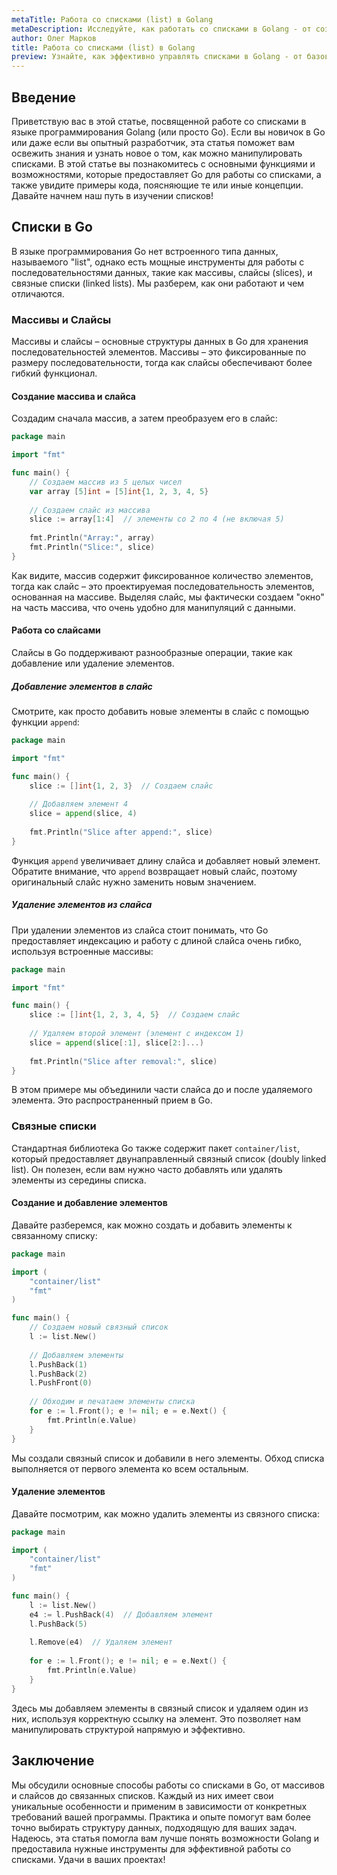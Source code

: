 ```yaml
---
metaTitle: Работа со списками (list) в Golang
metaDescription: Исследуйте, как работать со списками в Golang - от создания и добавления до удаления элементов и использования основных методов
author: Олег Марков
title: Работа со списками (list) в Golang
preview: Узнайте, как эффективно управлять списками в Golang - от базовых операций до более сложных манипуляций с элементами
---
```


## Введение

Приветствую вас в этой статье, посвященной работе со списками в языке программирования Golang (или просто Go). Если вы новичок в Go или даже если вы опытный разработчик, эта статья поможет вам освежить знания и узнать новое о том, как можно манипулировать списками. В этой статье вы познакомитесь с основными функциями и возможностями, которые предоставляет Go для работы со списками, а также увидите примеры кода, поясняющие те или иные концепции. Давайте начнем наш путь в изучении списков!

## Списки в Go

В языке программирования Go нет встроенного типа данных, называемого "list", однако есть мощные инструменты для работы с последовательностями данных, такие как массивы, слайсы (slices), и связные списки (linked lists). Мы разберем, как они работают и чем отличаются.

### Массивы и Слайсы

Массивы и слайсы – основные структуры данных в Go для хранения последовательностей элементов. Массивы – это фиксированные по размеру последовательности, тогда как слайсы обеспечивают более гибкий функционал.

#### Создание массива и слайса

Создадим сначала массив, а затем преобразуем его в слайс:

```go
package main

import "fmt"

func main() {
    // Создаем массив из 5 целых чисел
    var array [5]int = [5]int{1, 2, 3, 4, 5}
    
    // Создаем слайс из массива
    slice := array[1:4]  // элементы со 2 по 4 (не включая 5)
    
    fmt.Println("Array:", array)
    fmt.Println("Slice:", slice)
}
```

Как видите, массив содержит фиксированное количество элементов, тогда как слайс – это проектируемая последовательность элементов, основанная на массиве. Выделяя слайс, мы фактически создаем "окно" на часть массива, что очень удобно для манипуляций с данными.

#### Работа со слайсами

Слайсы в Go поддерживают разнообразные операции, такие как добавление или удаление элементов.

##### Добавление элементов в слайс

Смотрите, как просто добавить новые элементы в слайс с помощью функции `append`:

```go
package main

import "fmt"

func main() {
    slice := []int{1, 2, 3}  // Создаем слайс
    
    // Добавляем элемент 4
    slice = append(slice, 4)
    
    fmt.Println("Slice after append:", slice)
}
```

Функция `append` увеличивает длину слайса и добавляет новый элемент. Обратите внимание, что `append` возвращает новый слайс, поэтому оригинальный слайс нужно заменить новым значением.

##### Удаление элементов из слайса

При удалении элементов из слайса стоит понимать, что Go предоставляет индексацию и работу с длиной слайса очень гибко, используя встроенные массивы:

```go
package main

import "fmt"

func main() {
    slice := []int{1, 2, 3, 4, 5}  // Создаем слайс
    
    // Удаляем второй элемент (элемент с индексом 1)
    slice = append(slice[:1], slice[2:]...)
    
    fmt.Println("Slice after removal:", slice)
}
```

В этом примере мы объединили части слайса до и после удаляемого элемента. Это распространенный прием в Go.

### Связные списки

Стандартная библиотека Go также содержит пакет `container/list`, который предоставляет двунаправленный связный список (doubly linked list). Он полезен, если вам нужно часто добавлять или удалять элементы из середины списка.

#### Создание и добавление элементов

Давайте разберемся, как можно создать и добавить элементы к связанному списку:

```go
package main

import (
    "container/list"
    "fmt"
)

func main() {
    // Создаем новый связный список
    l := list.New()
    
    // Добавляем элементы
    l.PushBack(1)
    l.PushBack(2)
    l.PushFront(0)
    
    // Обходим и печатаем элементы списка
    for e := l.Front(); e != nil; e = e.Next() {
        fmt.Println(e.Value)
    }
}
```

Мы создали связный список и добавили в него элементы. Обход списка выполняется от первого элемента ко всем остальным.

#### Удаление элементов

Давайте посмотрим, как можно удалить элементы из связного списка:

```go
package main

import (
    "container/list"
    "fmt"
)

func main() {
    l := list.New()
    e4 := l.PushBack(4)  // Добавляем элемент
    l.PushBack(5)
    
    l.Remove(e4)  // Удаляем элемент
    
    for e := l.Front(); e != nil; e = e.Next() {
        fmt.Println(e.Value)
    }
}
```

Здесь мы добавляем элементы в связный список и удаляем один из них, используя корректную ссылку на элемент. Это позволяет нам манипулировать структурой напрямую и эффективно.

## Заключение

Мы обсудили основные способы работы со списками в Go, от массивов и слайсов до связанных списков. Каждый из них имеет свои уникальные особенности и применим в зависимости от конкретных требований вашей программы. Практика и опыте помогут вам более точно выбирать структуру данных, подходящую для ваших задач. Надеюсь, эта статья помогла вам лучше понять возможности Golang и предоставила нужные инструменты для эффективной работы со списками. Удачи в ваших проектах!